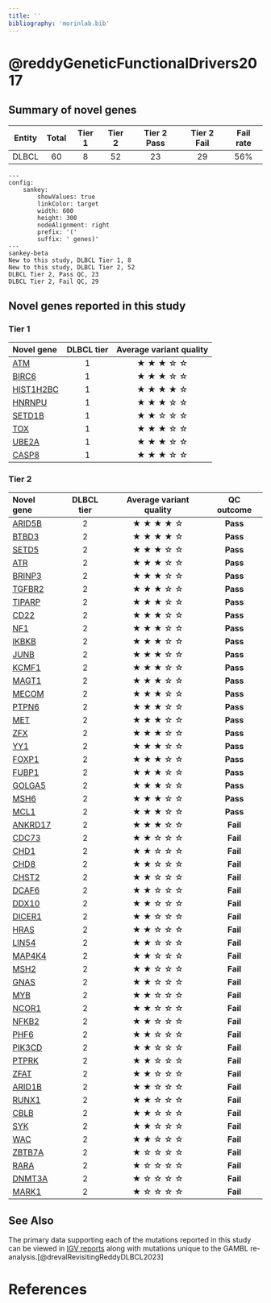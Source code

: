 ```yaml
---
title: ''
bibliography: 'morinlab.bib'
---
```


# @reddyGeneticFunctionalDrivers2017
## Summary of novel genes

|Entity| Total| Tier 1| Tier 2| Tier 2 Pass| Tier 2 Fail|Fail rate |
|:-:|:-:|:-:|:-:|:-:|:-:|:-:|
|DLBCL|60| 8|52|23|29|56%|

```mermaid
---
config:
    sankey:
        showValues: true
        linkColor: target
        width: 600
        height: 300
        nodeAlignment: right
        prefix: '('
        suffix: ' genes)'
---
sankey-beta
New to this study, DLBCL Tier 1, 8
New to this study, DLBCL Tier 2, 52
DLBCL Tier 2, Pass QC, 23
DLBCL Tier 2, Fail QC, 29
```

## Novel genes reported in this study

### Tier 1

|Novel gene|DLBCL tier|Average variant quality|
|:-|:-:|:-:|
|[ATM](../ATM)|1 |&starf; &starf; &starf; &star; &star;|
|[BIRC6](../BIRC6)|1 |&starf; &starf; &starf; &star; &star;|
|[HIST1H2BC](../HIST1H2BC)|1 |&starf; &starf; &starf; &starf; &star;|
|[HNRNPU](../HNRNPU)|1 |&starf; &starf; &starf; &star; &star;|
|[SETD1B](../SETD1B)|1 |&starf; &starf; &star; &star; &star;|
|[TOX](../TOX)|1 |&starf; &starf; &starf; &star; &star;|
|[UBE2A](../UBE2A)|1 |&starf; &starf; &starf; &star; &star;|
|[CASP8](../CASP8)|1 |&starf; &starf; &starf; &star; &star;|

### Tier 2

|Novel gene|DLBCL tier|Average variant quality|QC outcome|
|:-|:-:|:-:|:-:|
|[ARID5B](../ARID5B)|2 |&starf; &starf; &starf; &starf; &star;|**Pass**|
|[BTBD3](../BTBD3)|2 |&starf; &starf; &starf; &starf; &star;|**Pass**|
|[SETD5](../SETD5)|2 |&starf; &starf; &starf; &star; &star;|**Pass**|
|[ATR](../ATR)|2 |&starf; &starf; &starf; &star; &star;|**Pass**|
|[BRINP3](../BRINP3)|2 |&starf; &starf; &starf; &star; &star;|**Pass**|
|[TGFBR2](../TGFBR2)|2 |&starf; &starf; &starf; &star; &star;|**Pass**|
|[TIPARP](../TIPARP)|2 |&starf; &starf; &starf; &star; &star;|**Pass**|
|[CD22](../CD22)|2 |&starf; &starf; &starf; &star; &star;|**Pass**|
|[NF1](../NF1)|2 |&starf; &starf; &starf; &star; &star;|**Pass**|
|[IKBKB](../IKBKB)|2 |&starf; &starf; &starf; &star; &star;|**Pass**|
|[JUNB](../JUNB)|2 |&starf; &starf; &starf; &star; &star;|**Pass**|
|[KCMF1](../KCMF1)|2 |&starf; &starf; &starf; &star; &star;|**Pass**|
|[MAGT1](../MAGT1)|2 |&starf; &starf; &starf; &star; &star;|**Pass**|
|[MECOM](../MECOM)|2 |&starf; &starf; &starf; &star; &star;|**Pass**|
|[PTPN6](../PTPN6)|2 |&starf; &starf; &starf; &star; &star;|**Pass**|
|[MET](../MET)|2 |&starf; &starf; &starf; &star; &star;|**Pass**|
|[ZFX](../ZFX)|2 |&starf; &starf; &starf; &star; &star;|**Pass**|
|[YY1](../YY1)|2 |&starf; &starf; &starf; &star; &star;|**Pass**|
|[FOXP1](../FOXP1)|2 |&starf; &starf; &starf; &star; &star;|**Pass**|
|[FUBP1](../FUBP1)|2 |&starf; &starf; &starf; &star; &star;|**Pass**|
|[GOLGA5](../GOLGA5)|2 |&starf; &starf; &starf; &star; &star;|**Pass**|
|[MSH6](../MSH6)|2 |&starf; &starf; &starf; &star; &star;|**Pass**|
|[MCL1](../MCL1)|2 |&starf; &starf; &starf; &star; &star;|**Pass**|
|[ANKRD17](../ANKRD17)|2 |&starf; &starf; &starf; &star; &star;|**Fail**|
|[CDC73](../CDC73)|2 |&starf; &starf; &star; &star; &star;|**Fail**|
|[CHD1](../CHD1)|2 |&starf; &starf; &star; &star; &star;|**Fail**|
|[CHD8](../CHD8)|2 |&starf; &starf; &star; &star; &star;|**Fail**|
|[CHST2](../CHST2)|2 |&starf; &starf; &star; &star; &star;|**Fail**|
|[DCAF6](../DCAF6)|2 |&starf; &starf; &star; &star; &star;|**Fail**|
|[DDX10](../DDX10)|2 |&starf; &starf; &star; &star; &star;|**Fail**|
|[DICER1](../DICER1)|2 |&starf; &starf; &star; &star; &star;|**Fail**|
|[HRAS](../HRAS)|2 |&starf; &starf; &star; &star; &star;|**Fail**|
|[LIN54](../LIN54)|2 |&starf; &starf; &star; &star; &star;|**Fail**|
|[MAP4K4](../MAP4K4)|2 |&starf; &starf; &star; &star; &star;|**Fail**|
|[MSH2](../MSH2)|2 |&starf; &starf; &star; &star; &star;|**Fail**|
|[GNAS](../GNAS)|2 |&starf; &starf; &star; &star; &star;|**Fail**|
|[MYB](../MYB)|2 |&starf; &starf; &star; &star; &star;|**Fail**|
|[NCOR1](../NCOR1)|2 |&starf; &starf; &star; &star; &star;|**Fail**|
|[NFKB2](../NFKB2)|2 |&starf; &starf; &star; &star; &star;|**Fail**|
|[PHF6](../PHF6)|2 |&starf; &starf; &star; &star; &star;|**Fail**|
|[PIK3CD](../PIK3CD)|2 |&starf; &starf; &star; &star; &star;|**Fail**|
|[PTPRK](../PTPRK)|2 |&starf; &starf; &star; &star; &star;|**Fail**|
|[ZFAT](../ZFAT)|2 |&starf; &starf; &star; &star; &star;|**Fail**|
|[ARID1B](../ARID1B)|2 |&starf; &starf; &star; &star; &star;|**Fail**|
|[RUNX1](../RUNX1)|2 |&starf; &starf; &star; &star; &star;|**Fail**|
|[CBLB](../CBLB)|2 |&starf; &starf; &star; &star; &star;|**Fail**|
|[SYK](../SYK)|2 |&starf; &starf; &star; &star; &star;|**Fail**|
|[WAC](../WAC)|2 |&starf; &starf; &star; &star; &star;|**Fail**|
|[ZBTB7A](../ZBTB7A)|2 |&starf; &star; &star; &star; &star;|**Fail**|
|[RARA](../RARA)|2 |&starf; &star; &star; &star; &star;|**Fail**|
|[DNMT3A](../DNMT3A)|2 |&starf; &star; &star; &star; &star;|**Fail**|
|[MARK1](../MARK1)|2 |&starf; &star; &star; &star; &star;|**Fail**|

## See Also

The primary data supporting each of the mutations reported in this study can be viewed in [IGV reports](https://www.bcgsc.ca/downloads/morinlab/GAMBL/Reddy/igv_reports/) along with mutations unique to the GAMBL re-analysis.[@drevalRevisitingReddyDLBCL2023] 

# References

